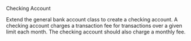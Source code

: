 Checking Account

Extend the general bank account class to create a checking account. A checking account charges a transaction fee for transactions over a given limit each month. The checking account should also charge a monthly fee.
